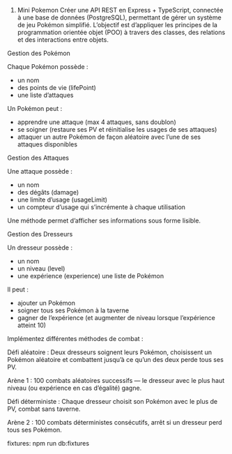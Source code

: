 1. Mini Pokemon
Créer une API REST en Express + TypeScript, connectée à une base de données (PostgreSQL), permettant de gérer un système de jeu Pokémon simplifié.
L’objectif est d’appliquer les principes de la programmation orientée objet (POO) à travers des classes, des relations et des interactions entre objets.

 
Gestion des Pokémon
 

Chaque Pokémon possède :

- un nom
- des points de vie (lifePoint)
- une liste d’attaques
 
Un Pokémon peut :

- apprendre une attaque (max 4 attaques, sans doublon)
- se soigner (restaure ses PV et réinitialise les usages de ses attaques)
- attaquer un autre Pokémon de façon aléatoire avec l’une de ses attaques disponibles
 
Gestion des Attaques
 

Une attaque possède :

- un nom
- des dégâts (damage)
- une limite d’usage (usageLimit)
- un compteur d’usage qui s’incrémente à chaque utilisation
 
Une méthode permet d’afficher ses informations sous forme lisible.

 

Gestion des Dresseurs
 

Un dresseur possède :

- un nom
- un niveau (level)
- une expérience (experience)
une liste de Pokémon

 

Il peut :

 

- ajouter un Pokémon
- soigner tous ses Pokémon à la taverne
- gagner de l’expérience (et augmenter de niveau lorsque l’expérience atteint 10)
 

Implémentez différentes méthodes de combat :

 

Défi aléatoire :
Deux dresseurs soignent leurs Pokémon, choisissent un Pokémon aléatoire et combattent jusqu’à ce qu’un des deux perde tous ses PV.

 

Arène 1 :
100 combats aléatoires successifs — le dresseur avec le plus haut niveau (ou expérience en cas d’égalité) gagne.

 

Défi déterministe :
Chaque dresseur choisit son Pokémon avec le plus de PV, combat sans taverne.

 

Arène 2 :
100 combats déterministes consécutifs, arrêt si un dresseur perd tous ses Pokémon.

fixtures: npm run db:fixtures